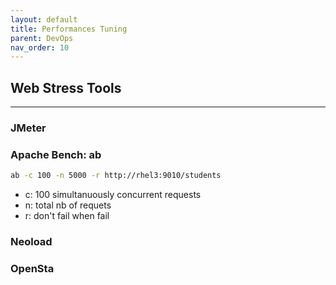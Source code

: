 ```yaml
---
layout: default
title: Performances Tuning
parent: DevOps
nav_order: 10
---
```


## Web Stress Tools
-------------------------------
### JMeter

### Apache Bench: ab
~~~sh
ab -c 100 -n 5000 -r http://rhel3:9010/students
~~~
- c: 100 simultanuously concurrent requests
- n: total nb of requets
- r: don't fail when fail 

### Neoload
### OpenSta
